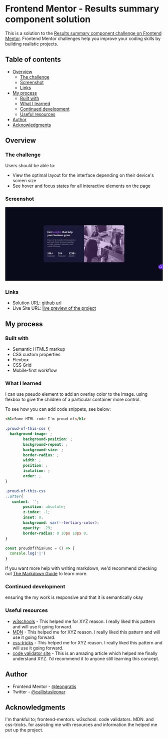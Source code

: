 # Frontend Mentor - Results summary component solution

This is a solution to the [Results summary component challenge on Frontend Mentor](https://www.frontendmentor.io/challenges/results-summary-component-CE_K6s0maV). Frontend Mentor challenges help you improve your coding skills by building realistic projects. 

## Table of contents

- [Overview](#overview)
  - [The challenge](#the-challenge)
  - [Screenshot](#screenshot)
  - [Links](#links)
- [My process](#my-process)
  - [Built with](#built-with)
  - [What I learned](#what-i-learned)
  - [Continued development](#continued-development)
  - [Useful resources](#useful-resources)
- [Author](#author)
- [Acknowledgments](#acknowledgments)



## Overview

### The challenge

Users should be able to:

- View the optimal layout for the interface depending on their device's screen size
- See hover and focus states for all interactive elements on the page


### Screenshot

![](<Screenshot (61).png>)



### Links

- Solution URL: [github url](https://github.com/leongratis/stat-preview-card "github")
- Live Site URL: [live preview of the project](https://leongratis.github.io/stat-preview-card/ "preview")

## My process

### Built with

- Semantic HTML5 markup
- CSS custom properties
- Flexbox
- CSS Grid
- Mobile-first workflow


### What I learned

I can use pseudo element to add an overlay color to the image.
using flexbox to give the children of a particular container more control.

To see how you can add code snippets, see below:

```html
<h1>Some HTML code I'm proud of</h1>
```
```css
.proud-of-this-css {
  background-image: ;
        background-position: ;
        background-repeat: ;
        background-size: ;
        border-radius: ;
        width: ;
        position: ;
        isolation: ;
        order: ;
}
```
```css
.proud-of-this-css
::after{
   content: '';
        position: absolute;
        z-index: -1;
        inset: 0;
        background: var(--tertiary-color);
        opacity: .29;
        border-radius: 0 10px 10px 0;
}
```
```js
const proudOfThisFunc = () => {
  console.log('🎉')
}
```

If you want more help with writing markdown, we'd recommend checking out [The Markdown Guide](https://www.markdownguide.org/) to learn more.

### Continued development

ensuring the my work is responsive and that it is semantically okay



### Useful resources

- [w3schools](https://www.w3schools.com/) - This helped me for XYZ reason. I really liked this pattern and will use it going forward.
- [MDN](https://developer.mozilla.org/en-US/) - This helped me for XYZ reason. I really liked this pattern and will use it going forward.
- [css-tricks](https://css-tricks.com/) - This helped me for XYZ reason. I really liked this pattern and will use it going forward.
- [code validator site](https://validator.w3.org/nu/#file) - This is an amazing article which helped me finally understand XYZ. I'd recommend it to anyone still learning this concept.



## Author


- Frontend Mentor - [@leongratis](https://www.frontendmentor.io/profile/leongratis)
- Twitter - [@callistusleonar](https://www.twitter.com/callistusleonar)



## Acknowledgments

I'm thankful to; 
frontend-mentors.
w3school.
code validators.
MDN. 
and css-tricks. 
for assisting me with resources and information the helped me put up the project. 
